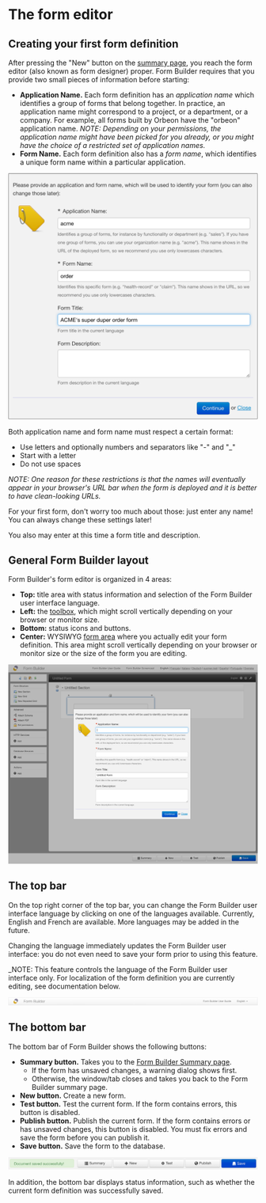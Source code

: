 # The form editor

<!-- toc -->

## Creating your first form definition

After pressing the "New" button on the [summary page](../form-builder/summary-page.md), you reach the form editor (also known as form designer) proper. Form Builder requires that you provide two small pieces of information before starting:

* **Application Name.** Each form definition has an _application name_ which identifies a group of forms that belong together. In practice, an application name might correspond to a project, or a department, or a company. For example, all forms built by Orbeon have the "orbeon" application name.
_NOTE: Depending on your permissions, the application name might have been picked for you already, or you might have the choice of a restricted set of application names._
* **Form Name.** Each form definition also has a _form name_, which identifies a unique form name within a particular application.

![](images/form-settings-new.png)

Both application name and form name must respect a certain format:

* Use letters and optionally numbers and separators like "-" and "_"
* Start with a letter
* Do not use spaces

_NOTE: One reason for these restrictions is that the names will eventually appear in your browser's URL bar when the form is deployed and it is better to have clean-looking URLs._

For your first form, don't worry too much about those: just enter any name! You can always change these settings later!

You also may enter at this time a form title and description.

## General Form Builder layout

Form Builder's form editor is organized in 4 areas:

* **Top:** title area with status information and selection of the Form Builder user interface language.
* **Left:** the [toolbox](../form-builder/toolbox.md), which might scroll vertically depending on your browser or monitor size.
* **Bottom:** status icons and buttons.
* **Center:** WYSIWYG [form area](../form-builder/form-area.md) where you actually edit your form definition. This area might scroll vertically depending on your browser or monitor size or the size of the form you are editing.

![](images/general-layout.png)

## The top bar

On the top right corner of the top bar, you can change the Form Builder user interface language by clicking on one of the languages available. Currently, English and French are available. More languages may be added in the future.

Changing the language immediately updates the Form Builder user interface: you do not even need to save your form prior to using this feature.

_NOTE: This feature controls the language of the Form Builder user interface only. For localization of the form definition you are currently editing, see documentation below.

![](images/top.png)

## The bottom bar

The bottom bar of Form Builder shows the following buttons:

* **Summary button.** Takes you to the [Form Builder Summary page](../form-builder/summary-page.md).
    * If the form has unsaved changes, a warning dialog shows first.
    * Otherwise, the window/tab closes and takes you back to the Form Builder summary page.
* **New button.** Create a new form.
* **Test button.** Test the current form. If the form contains errors, this button is disabled.
* **Publish button.** Publish the current form. If the form contains errors or has unsaved changes, this button is disabled. You must fix errors and save the form before you can publish it.
* **Save button.** Save the form to the database.

![](images/bottom.png)

In addition, the bottom bar displays status information, such as whether the current form definition was successfully saved.
